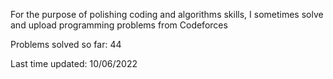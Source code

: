 For the purpose of polishing coding and algorithms skills, I sometimes solve and upload programming problems from Codeforces

Problems solved so far: 44

Last time updated: 10/06/2022

